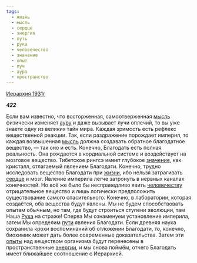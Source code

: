 ```yaml
---
tags:
  - жизнь
  - мысль
  - сердце
  - энергия
  - путь
  - рука
  - человечество
  - значение
  - опыт
  - луч
  - аура
  - пространство
---
```

[Иерархия 1931г](https://127.0.0.1:4002/agni/1931)

___422___

Если вам известно, что восторженная, самоотверженная [мысль](../../../tags/#мысль) физически изменяет [ауру](../../../tags/#аура) и даже вызывает лучи оплечий, то вы уже знаете одну из великих тайн мира. Каждая зримость есть рефлекс вещественной реакции. Так, если раздражение порождает империл, то каждая возвышенная [мысль](../../../tags/#мысль) должна создавать обратное благодатное вещество, — так оно и есть. Конечно, Благодать есть полная реальность. Она рождается в кордиальной системе и воздействует на мозговое вещество. Тибетское рингсэ имеет глубокое [значение](../../../tags/#значение), как кристалл, отлагаемый явлением Благодати. Конечно, трудно исследовать вещество Благодати при [жизни](../../../tags/#жизнь), ибо нельзя затрагивать [сердце](../../../tags/#сердце) и мозг. Явление империла легче затронуть в нервных каналах конечностей. Но всё же было бы несправедливо явить [человечеству](../../../tags/#человечество) отрицательное вещество и лишь логически предположить существование самого спасительного. Конечно, в лаборатории, которая создаётся, оба вещества будут явлены. Мы не будем способствовать опытам обычным, но там, где будут строиться ступени эволюции, там Наша [Рука](../../../tags/#рука) на страже! Сперва Мы ознаменуем установление империла, затем Мы определим [пути](../../../tags/#путь) явления Благодати. Если древняя наука сохранила крохи воспоминаний об отложении Благодати, то, конечно, биохимик может дать более современные доказательства. Затем эти [опыты](../../../tags/#опыт) над веществом организма будут перенесены в пространственные [энергии](../../../tags/#энергия), и мы снова поймём, отчего Благодать имеет ближайшее соотношение с Иерархией.   

